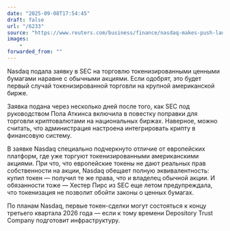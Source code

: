 ```yaml
---
date: "2025-09-08T17:54:45"
draft: false
url: "/6233"
source: "https://www.reuters.com/business/finance/nasdaq-makes-push-launch-trading-tokenized-securities-2025-09-08/"
images:
    -
forwarded_from: ""
---
```


Nasdaq подала заявку в SEC на торговлю токенизированными ценными бумагами наравне с обычными акциями. Если одобрят, это будет первый случай токенизированной торговли на крупной американской бирже.

Заявка подана через несколько дней после того, как SEC под руководством Пола Аткинса включила в повестку поправки для торговли криптовалютами на национальных биржах. Наверное, можно считать, что администрация настроена интегрировать крипту в финансовую систему.

В заявке Nasdaq специально подчеркнуто отличие от европейских платформ, где уже торгуют токенизированными американскими акциями. При что, что европейские токены не дают реальных прав собственности на акции, Nasdaq обещает полную эквивалентность: купил токен — получил те же права, что и владелец обычной акции. И обязанности тоже — Хестер Пирс из SEC еще летом предупреждала, что токенизация не позволит обойти законы о ценных бумагах.

По планам Nasdaq, первые токен-сделки могут состояться к концу третьего квартала 2026 года — если к тому времени Depository Trust Company подготовит инфраструктуру.
